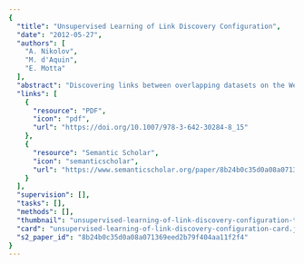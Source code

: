 ```yaml
---
{
  "title": "Unsupervised Learning of Link Discovery Configuration",
  "date": "2012-05-27",
  "authors": [
    "A. Nikolov",
    "M. d'Aquin",
    "E. Motta"
  ],
  "abstract": "Discovering links between overlapping datasets on the Web is generally realised through the use of fuzzy similarity measures. Configuring such measures is often a non-trivial task that depends on the domain, ontological schemas, and formatting conventions in data. Existing solutions either rely on the user's knowledge of the data and the domain or on the use of machine learning to discover these parameters based on training data. In this paper, we present a novel approach to tackle the issue of data linking which relies on the unsupervised discovery of the required similarity parameters. Instead of using labeled data, the method takes into account several desired properties which the distribution of output similarity values should satisfy. The method includes these features into a fitness criterion used in a genetic algorithm to establish similarity parameters that maximise the quality of the resulting linkset according to the considered properties. We show in experiments using benchmarks as well as real-world datasets that such an unsupervised method can reach the same levels of performance as manually engineered methods, and how the different parameters of the genetic algorithm and the fitness criterion affect the results for different datasets.",
  "links": [
    {
      "resource": "PDF",
      "icon": "pdf",
      "url": "https://doi.org/10.1007/978-3-642-30284-8_15"
    },
    {
      "resource": "Semantic Scholar",
      "icon": "semanticscholar",
      "url": "https://www.semanticscholar.org/paper/8b24b0c35d0a08a071369eed2b79f404aa11f2f4"
    }
  ],
  "supervision": [],
  "tasks": [],
  "methods": [],
  "thumbnail": "unsupervised-learning-of-link-discovery-configuration-thumb.jpg",
  "card": "unsupervised-learning-of-link-discovery-configuration-card.jpg",
  "s2_paper_id": "8b24b0c35d0a08a071369eed2b79f404aa11f2f4"
}
---
```


